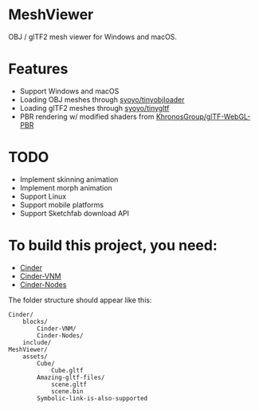 # MeshViewer
OBJ / glTF2 mesh viewer for Windows and macOS.

# Features

- Support Windows and macOS
- Loading OBJ meshes through [syoyo/tinyobjloader](https://github.com/syoyo/tinyobjloader)
- Loading glTF2 meshes through [syoyo/tinygltf](https://github.com/syoyo/tinygltf)
- PBR rendering w/ modified shaders from [KhronosGroup/glTF-WebGL-PBR](https://github.com/KhronosGroup/glTF-WebGL-PBR/tree/master/shaders)

# TODO
- Implement skinning animation
- Implement morph animation
- Support Linux
- Support mobile platforms
- Support Sketchfab download API

# To build this project, you need:

* [Cinder](https://github.com/cinder/Cinder)
* [Cinder-VNM](https://github.com/jing-interactive/Cinder-VNM)
* [Cinder-Nodes](https://github.com/jing-interactive/Cinder-Nodes)

The folder structure should appear like this:

```
Cinder/
    blocks/
        Cinder-VNM/
        Cinder-Nodes/
    include/
MeshViewer/
    assets/
        Cube/
            Cube.gltf
        Amazing-gltf-files/
            scene.gltf
            scene.bin
        Symbolic-link-is-also-supported